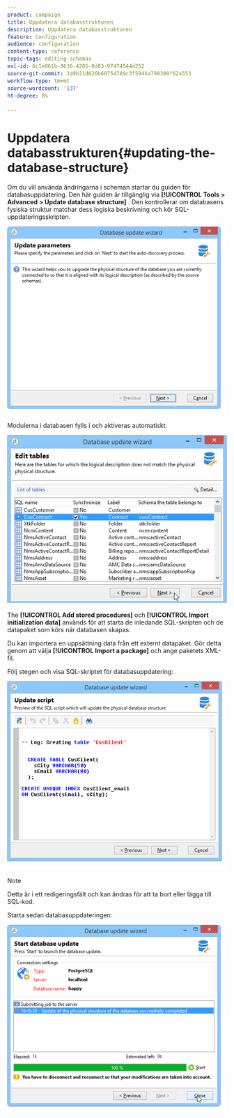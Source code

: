 ```yaml
---
product: campaign
title: Uppdatera databasstrukturen
description: Uppdatera databasstrukturen
feature: Configuration
audience: configuration
content-type: reference
topic-tags: editing-schemas
exl-id: 6c1e061b-8636-4285-8d83-97474544d252
source-git-commit: 3a9b21d626b60754789c3f594ba798309f62a553
workflow-type: tm+mt
source-wordcount: '137'
ht-degree: 8%

---
```


# Uppdatera databasstrukturen{#updating-the-database-structure}



Om du vill använda ändringarna i scheman startar du guiden för databasuppdatering. Den här guiden är tillgänglig via **[!UICONTROL Tools > Advanced > Update database structure]** . Den kontrollerar om databasens fysiska struktur matchar dess logiska beskrivning och kör SQL-uppdateringsskripten.

![](assets/d_ncs_integration_schema_update.png)

Modulerna i databasen fylls i och aktiveras automatiskt.

![](assets/d_ncs_integration_schema_update_select.png)

The **[!UICONTROL Add stored procedures]** och **[!UICONTROL Import initialization data]** används för att starta de inledande SQL-skripten och de datapaket som körs när databasen skapas.

Du kan importera en uppsättning data från ett externt datapaket. Gör detta genom att välja **[!UICONTROL Import a package]** och ange paketets XML-fil.

Följ stegen och visa SQL-skriptet för databasuppdatering:

![](assets/d_ncs_integration_schema_update2.png)

>[!NOTE]
>
>Detta är i ett redigeringsfält och kan ändras för att ta bort eller lägga till SQL-kod.

Starta sedan databasuppdateringen:

![](assets/d_ncs_integration_schema_update3.png)
